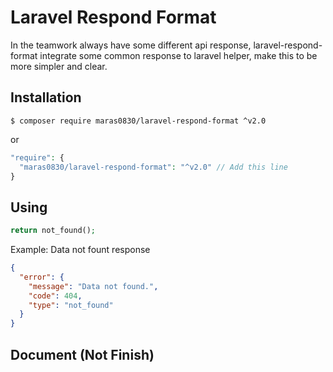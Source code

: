 # Laravel Respond Format
In the teamwork always have some different api response, laravel-respond-format integrate some common response to laravel helper, make this to be more simpler and clear.

## Installation
```
$ composer require maras0830/laravel-respond-format ^v2.0
```
or 
```php
"require": {
  "maras0830/laravel-respond-format": "^v2.0" // Add this line
}
```

## Using
```php
return not_found();
```

Example:
Data not fount response
```json
{
  "error": {
    "message": "Data not found.",
    "code": 404,
    "type": "not_found"
  }
}
```

## Document (Not Finish)
